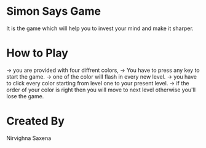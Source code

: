 # Simon Says Game
It is the game which will help you to invest your mind and make it sharper.

# How to Play
-> you are provided with four diffrent colors,
-> You have to press any key to start the game.
-> one of the color will flash in every new level.
-> you have to click every color starting from level one to your present level.
-> if the order of your color is right then you will move to next level otherwise you'll lose the game.

# Created By
Nirvighna Saxena